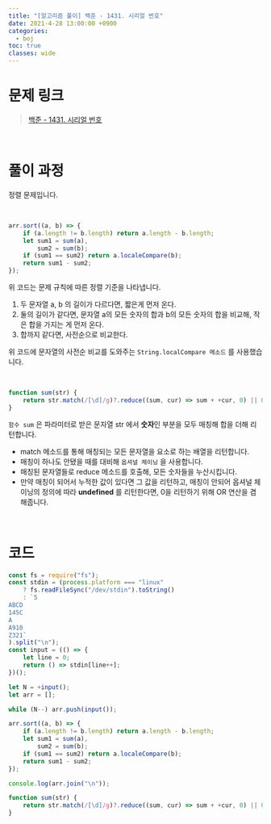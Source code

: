 ```yaml
---
title: "[알고리즘 풀이] 백준 - 1431. 시리얼 번호"
date: 2021-4-28 13:00:00 +0900
categories:
  - boj
toc: true
classes: wide
---
```


# 문제 링크

> [백준 - 1431. 시리얼 번호](https://www.acmicpc.net/problem/1431)

<br>

# 풀이 과정

정렬 문제입니다.

<br>

```jsx
arr.sort((a, b) => {
    if (a.length != b.length) return a.length - b.length;
    let sum1 = sum(a),
        sum2 = sum(b);
    if (sum1 == sum2) return a.localeCompare(b);
    return sum1 - sum2;
});
```

위 코드는 문제 규칙에 따른 정렬 기준을 나타냅니다.

1. 두 문자열 a, b 의 길이가 다르다면, 짧은게 먼저 온다.
2. 둘의 길이가 같다면, 문자열 a의 모든 숫자의 합과 b의 모든 숫자의 합을 비교해, 작은 합을 가지는 게 먼저 온다.
3. 합까지 같다면, 사전순으로 비교한다.

위 코드에 문자열의 사전순 비교를 도와주는 `String.localCompare 메소드` 를 사용했습니다.

<br>

```jsx
function sum(str) {
    return str.match(/[\d]/g)?.reduce((sum, cur) => sum + +cur, 0) || 0;
}
```

`함수 sum` 은 파라미터로 받은 문자열 str 에서 **숫자**인 부분을 모두 매칭해 합을 더해 리턴합니다.

- match 메소드를 통해 매칭되는 모든 문자열을 요소로 하는 배열을 리턴합니다.
- 매칭이 하나도 안됐을 때를 대비해 `옵셔널 체이닝` 을 사용합니다.
- 매칭된 문자열들로 reduce 메소드를 호출해, 모든 숫자들을 누산시킵니다.
- 만약 매칭이 되어서 누적한 값이 있다면 그 값을 리턴하고, 매칭이 안되어 옵셔널 체이닝의 정의에 따라 **undefined** 를 리턴한다면, 0을 리턴하기 위해 OR 연산을 겸해줍니다.

<br>

# 코드

```jsx
const fs = require("fs");
const stdin = (process.platform === "linux"
    ? fs.readFileSync("/dev/stdin").toString()
    : `5
ABCD
145C
A
A910
Z321`
).split("\n");
const input = (() => {
    let line = 0;
    return () => stdin[line++];
})();

let N = +input();
let arr = [];

while (N--) arr.push(input());

arr.sort((a, b) => {
    if (a.length != b.length) return a.length - b.length;
    let sum1 = sum(a),
        sum2 = sum(b);
    if (sum1 == sum2) return a.localeCompare(b);
    return sum1 - sum2;
});

console.log(arr.join("\n"));

function sum(str) {
    return str.match(/[\d]/g)?.reduce((sum, cur) => sum + +cur, 0) || 0;
}
```